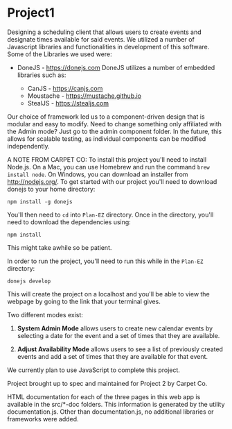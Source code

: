 # Project1
Designing a scheduling client that allows users to create events and designate times available for said events.  We utilized a number of Javascript libraries and functionalities in development of this software. Some of the Libraries we used were:

- DoneJS - https://donejs.com
    DoneJS utilizes a number of embedded libraries such as:

    - CanJS - https://canjs.com
    - Moustache - https://mustache.github.io
    - StealJS - https://stealjs.com

Our choice of framework led us to a component-driven design that is modular and easy to modify. Need to change something only affiliated with the Admin mode? Just go to the admin component folder. In the future, this allows for scalable testing, as individual components can be modified independently.

A NOTE FROM CARPET CO:
To install this project you'll need to install Node.js.
On a Mac, you can use Homebrew and run the command `brew install node`. On Windows, you can download an installer from http://nodejs.org/.
To get started with our project you'll need to download donejs to your home directory:

`npm install -g donejs`

You'll then need to `cd` into `Plan-EZ` directory. Once in the directory, you'll need to download the dependencies using:

`npm install`

This might take awhile so be patient.

In order to run the project, you'll need to run this while in the `Plan-EZ` directory:

`donejs develop`

This will create the project on a localhost and you'll be able to view the webpage by going to the link that your terminal gives.

Two different modes exist:

1. <b>System Admin Mode</b> allows users to create new calendar events by selecting a date for the event and a set of times that they are available.

2. <b>Adjust Availability Mode</b> allows users to see a list of previously created events and add a set of times that they are available for that event.

We currently plan to use JavaScript to complete this project.

Project brought up to spec and maintained for Project 2 by Carpet Co.

HTML documentation for each of the three pages in this web app is available in the src/*-doc folders. This information is generated by the utility documentation.js.
Other than documentation.js, no additional libraries or frameworks were added.
 
